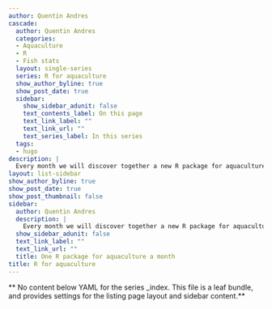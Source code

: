 ```yaml
---
author: Quentin Andres
cascade:
  author: Quentin Andres
  categories:
  - Aquaculture
  - R
  - Fish stats
  layout: single-series
  series: R for aquaculture
  show_author_byline: true
  show_post_date: true
  sidebar:
    show_sidebar_adunit: false
    text_contents_label: On this page
    text_link_label: ""
    text_link_url: ""
    text_series_label: In this series
  tags:
  - hugo
description: |
  Every month we will discover together a new R package for aquaculture.
layout: list-sidebar
show_author_byline: true
show_post_date: true
show_post_thumbnail: false
sidebar:
  author: Quentin Andres
  description: |
    Every month we will discover together a new R package for aquaculture.
  show_sidebar_adunit: false
  text_link_label: ""
  text_link_url: ""
  title: One R package for aquaculture a month
title: R for aquaculture
---
```


** No content below YAML for the series _index. This file is a leaf bundle, and provides settings for the listing page layout and sidebar content.**

